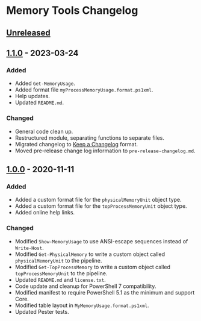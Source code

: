# Memory Tools Changelog

## [Unreleased]

## [1.1.0] - 2023-03-24

### Added

- Added `Get-MemoryUsage`.
- Added format file `myProcessMemoryUsage.format.ps1xml`.
- Help updates.
- Updated `README.md`.

### Changed

- General code clean up.
- Restructured module, separating functions to separate files.
- Migrated changelog to [Keep a Changelog](https://keepachangelog.com/en/1.0.0/) format.
- Moved pre-release change log information to `pre-release-changelog.md`.

## [1.0.0] - 2020-11-11

### Added

- Added a custom format file for the `physicalMemoryUnit` object type.
- Added a custom format file for the `topProcessMemoryUnit` object type.
- Added online help links.

### Changed

- Modified `Show-MemoryUsage` to use ANSI-escape sequences instead of `Write-Host`.
- Modified `Get-PhysicalMemory` to write a custom object called `physicalMemoryUnit` to the pipeline.
- Modified `Get-TopProcessMemory` to write a custom object called `topProcessMemoryUnit` to the pipeline.
- Updated `README.md` and `license.txt`.
- Code update and cleanup for PowerShell 7 compatibility.
- Modified manifest to require PowerShell 5.1 as the minimum and support Core.
- Modified table layout in `MyMemoryUsage.format.ps1xml`.
- Updated Pester tests.

[Unreleased]: https://github.com/jdhitsolutions/MemoryTools/compare/v1.1.0..HEAD
[1.1.0]: https://github.com/jdhitsolutions/MemoryTools/compare/v1.0.0..v1.1.0
[1.0.0]: https://github.com/jdhitsolutions/MemoryTools/tree/v1.0.0